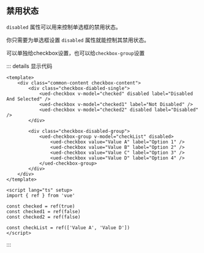 ## 禁用状态

`disabled` 属性可以用来控制单选框的禁用状态。

你只需要为单选框设置 `disabled` 属性就能控制其禁用状态。

可以单独给checkbox设置，也可以给`checkbox-group`设置

<div class="common-content checkbox-content">
  <div class="checkbox-diabled-single">
    <ued-checkbox v-model="checkedDisabled" disabled label="Disabled And Selected" />
    <ued-checkbox v-model="checkedDisabled1" label="Not Disabled" />
    <ued-checkbox v-model="checkedDisabled2" disabled label="Disabled" />
  </div>

  <div class="checkbox-disabled-group">
    <ued-checkbox-group v-model="checkedDisabledList" disabled>
      <ued-checkbox value="Value A" label="Option 1" />
      <ued-checkbox value="Value B" label="Option 2" />
      <ued-checkbox value="Value C" label="Option 3"  />
      <ued-checkbox value="Value D" label="Option 4" />
    </ued-checkbox-group>
  </div>
</div>

::: details 显示代码

```vue
<template>
	<div class="common-content checkbox-content">
		<div class="checkbox-diabled-single">
			<ued-checkbox v-model="checked" disabled label="Disabled And Selected" />
			<ued-checkbox v-model="checked1" label="Not Disabled" />
			<ued-checkbox v-model="checked2" disabled label="Disabled" />
		</div>

		<div class="checkbox-disabled-group">
			<ued-checkbox-group v-model="checkList" disabled>
				<ued-checkbox value="Value A" label="Option 1" />
				<ued-checkbox value="Value B" label="Option 2" />
				<ued-checkbox value="Value C" label="Option 3" />
				<ued-checkbox value="Value D" label="Option 4" />
			</ued-checkbox-group>
		</div>
	</div>
</template>

<script lang="ts" setup>
import { ref } from 'vue'

const checked = ref(true)
const checked1 = ref(false)
const checked2 = ref(false)

const checkList = ref(['Value A', 'Value D'])
</script>
```

:::
